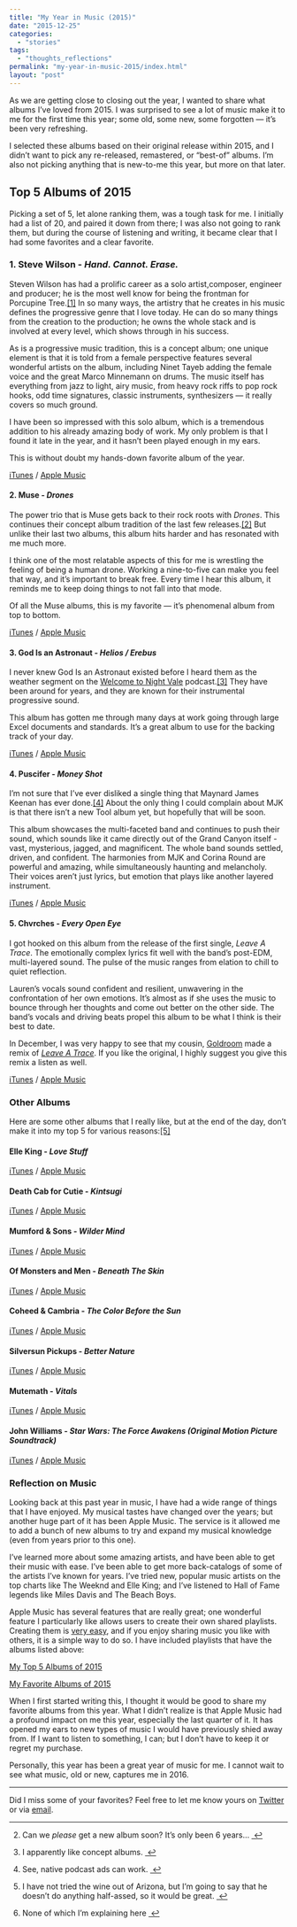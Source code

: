 ```yaml
---
title: "My Year in Music (2015)"
date: "2015-12-25"
categories: 
  - "stories"
tags: 
  - "thoughts_reflections"
permalink: "my-year-in-music-2015/index.html"
layout: "post"
---
```


As we are getting close to closing out the year, I wanted to share what albums I’ve loved from 2015. I was surprised to see a lot of music make it to me for the first time this year; some old, some new, some forgotten — it’s been very refreshing.

I selected these albums based on their original release within 2015, and I didn’t want to pick any re-released, remastered, or “best-of” albums. I’m also not picking anything that is new-to-me this year, but more on that later.

## **Top 5 Albums of 2015**

Picking a set of 5, let alone ranking them, was a tough task for me. I initially had a list of 20, and paired it down from there; I was also not going to rank them, but during the course of listening and writing, it became clear that I had some favorites and a clear favorite.

### 1\. Steve Wilson - _Hand. Cannot. Erase._

Steven Wilson has had a prolific career as a solo artist,composer, engineer and producer; he is the most well know for being the frontman for Porcupine Tree.[\[1\]](#fn-1 "see footnote") In so many ways, the artistry that he creates in his music defines the progressive genre that I love today. He can do so many things from the creation to the production; he owns the whole stack and is involved at every level, which shows through in his success.

As is a progressive music tradition, this is a concept album; one unique element is that it is told from a female perspective features several wonderful artists on the album, including Ninet Tayeb adding the female voice and the great Marco Minnemann on drums. The music itself has everything from jazz to light, airy music, from heavy rock riffs to pop rock hooks, odd time signatures, classic instruments, synthesizers — it really covers so much ground.

I have been so impressed with this solo album, which is a tremendous addition to his already amazing body of work. My only problem is that I found it late in the year, and it hasn’t been played enough in my ears.

This is without doubt my hands-down favorite album of the year.

[iTunes](https://geo.itunes.apple.com/us/album/hand.-cannot.-erase.-deluxe/id947912109?&app=itunes&at=1001l4VZ&ct=nahumck_me) / [Apple Music](https://geo.itunes.apple.com/us/album/hand.-cannot.-erase.-deluxe/id947912109?&app=music&at=1001l4VZ&ct=nahumck_me)

#### 2\. Muse - _Drones_

The power trio that is Muse gets back to their rock roots with _Drones_. This continues their concept album tradition of the last few releases.[\[2\]](#fn-2 "see footnote") But unlike their last two albums, this album hits harder and has resonated with me much more.

I think one of the most relatable aspects of this for me is wrestling the feeling of being a human drone. Working a nine-to-five can make you feel that way, and it’s important to break free. Every time I hear this album, it reminds me to keep doing things to not fall into that mode.

Of all the Muse albums, this is my favorite — it’s phenomenal album from top to bottom.

[iTunes](https://geo.itunes.apple.com/us/album/drones/id973555620?&app=itunes&at=1001l4VZ&ct=nahumck_me) / [Apple Music](https://geo.itunes.apple.com/us/album/drones/id973555620?&app=music&at=1001l4VZ&ct=nahumck_me)

#### 3\. God Is an Astronaut - _Helios / Erebus_

I never knew God Is an Astronaut existed before I heard them as the weather segment on the [Welcome to Night Vale](https://geo.itunes.apple.com/us/podcast/welcome-to-night-vale/id536258179?&at=1001l4VZ&ct=nahumck_me) podcast.[\[3\]](#fn-3 "see footnote") They have been around for years, and they are known for their instrumental progressive sound.

This album has gotten me through many days at work going through large Excel documents and standards. It’s a great album to use for the backing track of your day.

[iTunes](https://geo.itunes.apple.com/us/album/helios-erebus/id1009018992?&app=itunes&at=1001l4VZ&ct=nahumck_me) / [Apple Music](https://geo.itunes.apple.com/us/album/helios-erebus/id1009018992?&app=music&at=1001l4VZ&ct=nahumck_me)

#### 4\. Puscifer - _Money Shot_

I’m not sure that I’ve ever disliked a single thing that Maynard James Keenan has ever done.[\[4\]](#fn-4 "see footnote") About the only thing I could complain about MJK is that there isn’t a new Tool album yet, but hopefully that will be soon.

This album showcases the multi-faceted band and continues to push their sound, which sounds like it came directly out of the Grand Canyon itself - vast, mysterious, jagged, and magnificent. The whole band sounds settled, driven, and confident. The harmonies from MJK and Corina Round are powerful and amazing, while simultaneously haunting and melancholy. Their voices aren’t just lyrics, but emotion that plays like another layered instrument.

[iTunes](https://geo.itunes.apple.com/us/album/money-shot/id1038577154?&app=itunes&at=1001l4VZ&ct=nahumck_me) / [Apple Music](https://geo.itunes.apple.com/us/album/money-shot/id1038577154?&app=music&at=1001l4VZ&ct=nahumck_me)

#### 5\. Chvrches - _Every Open Eye_

I got hooked on this album from the release of the first single, _Leave A Trace_. The emotionally complex lyrics fit well with the band’s post-EDM, multi-layered sound. The pulse of the music ranges from elation to chill to quiet reflection.

Lauren’s vocals sound confident and resilient, unwavering in the confrontation of her own emotions. It’s almost as if she uses the music to bounce through her thoughts and come out better on the other side. The band’s vocals and driving beats propel this album to be what I think is their best to date.

In December, I was very happy to see that my cousin, [Goldroom](http://goldroom.la) made a remix of [_Leave A Trace_](https://soundcloud.com/chvrches/chvrches-leave-a-trace-goldroom-remix). If you like the original, I highly suggest you give this remix a listen as well.

[iTunes](https://geo.itunes.apple.com/us/album/every-open-eye-special-edition/id1018529884?&app=itunes&at=1001l4VZ&ct=nahumck_me) / [Apple Music](https://geo.itunes.apple.com/us/album/every-open-eye/id1018532737?&app=music&at=1001l4VZ&ct=nahumck_me)

### **Other Albums**

Here are some other albums that I really like, but at the end of the day, don’t make it into my top 5 for various reasons:[\[5\]](#fn-5 "see footnote")

#### Elle King - _Love Stuff_

[iTunes](https://geo.itunes.apple.com/us/album/love-stuff/id941366731?&app=itunes&at=1001l4VZ&ct=nahumck_me) / [Apple Music](https://geo.itunes.apple.com/us/album/love-stuff/id941366731?&app=music&at=1001l4VZ&ct=nahumck_me)

#### Death Cab for Cutie - _Kintsugi_

[iTunes](https://geo.itunes.apple.com/us/album/kintsugi/id958998203?&app=itunes&at=1001l4VZ&ct=nahumck_me) / [Apple Music](https://geo.itunes.apple.com/us/album/kintsugi/id958998203?&app=music&at=1001l4VZ&ct=nahumck_me)

#### Mumford & Sons - _Wilder Mind_

[iTunes](https://geo.itunes.apple.com/us/album/wilder-mind/id972212671?&app=itunes&at=1001l4VZ&ct=nahumck_me) / [Apple Music](https://geo.itunes.apple.com/us/album/wilder-mind/id972212671?&app=music&at=1001l4VZ&ct=nahumck_me)

#### Of Monsters and Men - _Beneath The Skin_

[iTunes](https://geo.itunes.apple.com/us/album/beneath-the-skin-deluxe/id976391945?&app=itunes&at=1001l4VZ&ct=nahumck_me) / [Apple Music](https://geo.itunes.apple.com/us/album/beneath-the-skin-deluxe/id976391945?&app=music&at=1001l4VZ&ct=nahumck_me)

#### Coheed & Cambria - _The Color Before the Sun_

[iTunes](https://geo.itunes.apple.com/us/album/the-color-before-the-sun/id1030919924?&app=itunes&at=1001l4VZ&ct=nahumck_me) / [Apple Music](https://geo.itunes.apple.com/us/album/the-color-before-the-sun/id1030919924?&app=music&at=1001l4VZ&ct=nahumck_me)

#### Silversun Pickups - _Better Nature_

[iTunes](https://geo.itunes.apple.com/us/album/better-nature/id1018026467?&app=itunes&at=1001l4VZ&ct=nahumck_me) / [Apple Music](https://geo.itunes.apple.com/us/album/better-nature/id1018026467?&app=music&at=1001l4VZ&ct=nahumck_me)

#### Mutemath - _Vitals_

[iTunes](https://geo.itunes.apple.com/us/album/vitals/id1043450671?&app=itunes&at=1001l4VZ&ct=nahumck_me) / [Apple Music](https://geo.itunes.apple.com/us/album/vitals/id1043450671?&app=music&at=1001l4VZ&ct=nahumck_me)

#### John Williams - _Star Wars: The Force Awakens (Original Motion Picture Soundtrack)_

[iTunes](https://geo.itunes.apple.com/us/album/star-wars-force-awakens-original/id1063517675?&app=itunes&at=1001l4VZ&ct=nahumck_me) / [Apple Music](https://geo.itunes.apple.com/us/album/star-wars-force-awakens-original/id1063517675?&app=music&at=1001l4VZ&ct=nahumck_me)

### Reflection on Music

Looking back at this past year in music, I have had a wide range of things that I have enjoyed. My musical tastes have changed over the years; but another huge part of it has been Apple Music. The service is it allowed me to add a bunch of new albums to try and expand my musical knowledge (even from years prior to this one).

I’ve learned more about some amazing artists, and have been able to get their music with ease. I’ve been able to get more back-catalogs of some of the artists I’ve known for years. I’ve tried new, popular music artists on the top charts like The Weeknd and Elle King; and I’ve listened to Hall of Fame legends like Miles Davis and The Beach Boys.

Apple Music has several features that are really great; one wonderful feature I particularly like allows users to create their own shared playlists. Creating them is [very easy](http://www.cnet.com/how-to/how-to-create-and-share-playlists-in-apple-music/), and if you enjoy sharing music you like with others, it is a simple way to do so. I have included playlists that have the albums listed above:

[My Top 5 Albums of 2015](https://itunes.apple.com/us/playlist/my-top-5-albums-of-2015/idpl.e59b7b55be9b4077b7e63555afbafcec)

[My Favorite Albums of 2015](https://itunes.apple.com/us/playlist/my-favorite-albums-of-2015/idpl.8b4daad456ec41f6a559bb1c6c2dcb6b)

When I first started writing this, I thought it would be good to share my favorite albums from this year. What I didn’t realize is that Apple Music had a profound impact on me this year, especially the last quarter of it. It has opened my ears to new types of music I would have previously shied away from. If I want to listen to something, I can; but I don’t have to keep it or regret my purchase.

Personally, this year has been a great year of music for me. I cannot wait to see what music, old or new, captures me in 2016.

* * *

Did I miss some of your favorites? Feel free to let me know yours on [Twitter](https://www.twitter.com/nahumck) or via [email](mailto:tim@nahumck.me).

* * *

2. Can we _please_ get a new album soon? It’s only been 6 years… [ ↩](#fnref-1 "return to article")

4. I apparently like concept albums. [ ↩](#fnref-2 "return to article")

6. See, native podcast ads can work. [ ↩](#fnref-3 "return to article")

8. I have not tried the wine out of Arizona, but I’m going to say that he doesn’t do anything half-assed, so it would be great. [ ↩](#fnref-4 "return to article")

10. None of which I’m explaining here [ ↩](#fnref-5 "return to article")
